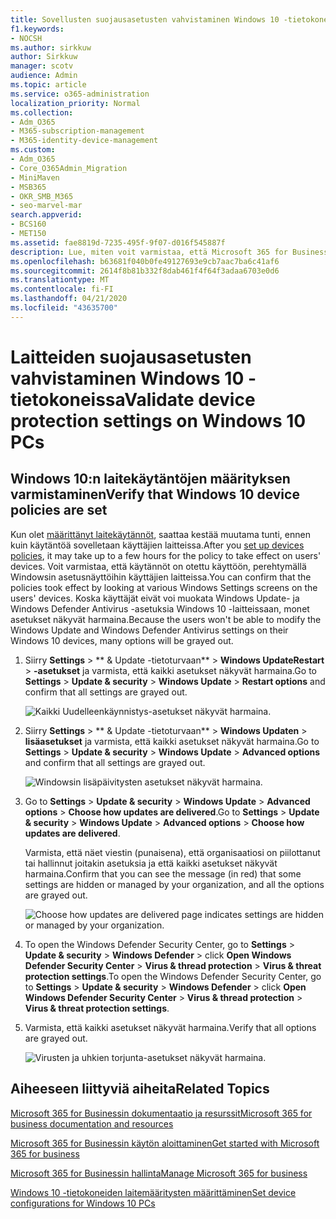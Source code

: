 ```yaml
---
title: Sovellusten suojausasetusten vahvistaminen Windows 10 -tietokoneissa
f1.keywords:
- NOCSH
ms.author: sirkkuw
author: Sirkkuw
manager: scotv
audience: Admin
ms.topic: article
ms.service: o365-administration
localization_priority: Normal
ms.collection:
- Adm_O365
- M365-subscription-management
- M365-identity-device-management
ms.custom:
- Adm_O365
- Core_O365Admin_Migration
- MiniMaven
- MSB365
- OKR_SMB_M365
- seo-marvel-mar
search.appverid:
- BCS160
- MET150
ms.assetid: fae8819d-7235-495f-9f07-d016f545887f
description: Lue, miten voit varmistaa, että Microsoft 365 for Business -sovellusten suojausasetukset ovat voimaan käyttäjien Windows 10 -laitteissa.
ms.openlocfilehash: b63681f040b0fe49127693e9cb7aac7ba6c41af6
ms.sourcegitcommit: 2614f8b81b332f8dab461f4f64f3adaa6703e0d6
ms.translationtype: MT
ms.contentlocale: fi-FI
ms.lasthandoff: 04/21/2020
ms.locfileid: "43635700"
---
```

# <a name="validate-device-protection-settings-on-windows-10-pcs"></a><span data-ttu-id="66eda-103">Laitteiden suojausasetusten vahvistaminen Windows 10 -tietokoneissa</span><span class="sxs-lookup"><span data-stu-id="66eda-103">Validate device protection settings on Windows 10 PCs</span></span>

## <a name="verify-that-windows-10-device-policies-are-set"></a><span data-ttu-id="66eda-104">Windows 10:n laitekäytäntöjen määrityksen varmistaminen</span><span class="sxs-lookup"><span data-stu-id="66eda-104">Verify that Windows 10 device policies are set</span></span>

<span data-ttu-id="66eda-105">Kun olet [määrittänyt laitekäytännöt](protection-settings-for-windows-10-pcs.md), saattaa kestää muutama tunti, ennen kuin käytäntöä sovelletaan käyttäjien laitteissa.</span><span class="sxs-lookup"><span data-stu-id="66eda-105">After you [set up devices policies](protection-settings-for-windows-10-pcs.md), it may take up to a few hours for the policy to take effect on users' devices.</span></span> <span data-ttu-id="66eda-106">Voit varmistaa, että käytännöt on otettu käyttöön, perehtymällä Windowsin asetusnäyttöihin käyttäjien laitteissa.</span><span class="sxs-lookup"><span data-stu-id="66eda-106">You can confirm that the policies took effect by looking at various Windows Settings screens on the users' devices.</span></span> <span data-ttu-id="66eda-107">Koska käyttäjät eivät voi muokata Windows Update- ja Windows Defender Antivirus -asetuksia Windows 10 -laitteissaan, monet asetukset näkyvät harmaina.</span><span class="sxs-lookup"><span data-stu-id="66eda-107">Because the users won't be able to modify the Windows Update and Windows Defender Antivirus settings on their Windows 10 devices, many options will be grayed out.</span></span>
  
1. <span data-ttu-id="66eda-108">Siirry **Settings** \> \*\* &amp; Update -tietoturvaan\*\* \> **Windows UpdateRestart** \> **-asetukset** ja varmista, että kaikki asetukset näkyvät harmaina.</span><span class="sxs-lookup"><span data-stu-id="66eda-108">Go to **Settings** \> **Update &amp; security** \> **Windows Update** \> **Restart options** and confirm that all settings are grayed out.</span></span> 
    
    ![Kaikki Uudelleenkäynnistys-asetukset näkyvät harmaina.](../media/31308da9-18b0-47c5-bbf6-d5fa6747c376.png)
  
2. <span data-ttu-id="66eda-110">Siirry **Settings** \> \*\* &amp; Update -tietoturvaan\*\* \> **Windows Updaten** \> **lisäasetukset** ja varmista, että kaikki asetukset näkyvät harmaina.</span><span class="sxs-lookup"><span data-stu-id="66eda-110">Go to **Settings** \> **Update &amp; security** \> **Windows Update** \> **Advanced options** and confirm that all settings are grayed out.</span></span> 
    
    ![Windowsin lisäpäivitysten asetukset näkyvät harmaina.](../media/049cf281-d503-4be9-898b-c0a3286c7fc2.png)
  
3. <span data-ttu-id="66eda-112">Go to **Settings** \> **Update &amp; security** \> **Windows Update** \> **Advanced options** \> **Choose how updates are delivered**.</span><span class="sxs-lookup"><span data-stu-id="66eda-112">Go to **Settings** \> **Update &amp; security** \> **Windows Update** \> **Advanced options** \> **Choose how updates are delivered**.</span></span>
    
    <span data-ttu-id="66eda-113">Varmista, että näet viestin (punaisena), että organisaatiosi on piilottanut tai hallinnut joitakin asetuksia ja että kaikki asetukset näkyvät harmaina.</span><span class="sxs-lookup"><span data-stu-id="66eda-113">Confirm that you can see the message (in red) that some settings are hidden or managed by your organization, and all the options are grayed out.</span></span>
    
    ![Choose how updates are delivered page indicates settings are hidden or managed by your organization.](../media/6b3e37c5-da41-4afd-9983-b4f406216b59.png)
  
4. <span data-ttu-id="66eda-115">To open the Windows Defender Security Center, go to **Settings** \> **Update &amp; security** \> **Windows Defender** \> click **Open Windows Defender Security Center** \> **Virus &amp; thread protection** \> **Virus &amp; threat protection settings**.</span><span class="sxs-lookup"><span data-stu-id="66eda-115">To open the Windows Defender Security Center, go to **Settings** \> **Update &amp; security** \> **Windows Defender** \> click **Open Windows Defender Security Center** \> **Virus &amp; thread protection** \> **Virus &amp; threat protection settings**.</span></span> 
    
5. <span data-ttu-id="66eda-116">Varmista, että kaikki asetukset näkyvät harmaina.</span><span class="sxs-lookup"><span data-stu-id="66eda-116">Verify that all options are grayed out.</span></span> 
    
    ![Virusten ja uhkien torjunta-asetukset näkyvät harmaina.](../media/9ca68d40-a5d9-49d7-92a4-c581688b5926.png)
  
## <a name="related-topics"></a><span data-ttu-id="66eda-118">Aiheeseen liittyviä aiheita</span><span class="sxs-lookup"><span data-stu-id="66eda-118">Related Topics</span></span>

[<span data-ttu-id="66eda-119">Microsoft 365 for Businessin dokumentaatio ja resurssit</span><span class="sxs-lookup"><span data-stu-id="66eda-119">Microsoft 365 for business documentation and resources</span></span>](https://go.microsoft.com/fwlink/p/?linkid=853701)
  
[<span data-ttu-id="66eda-120">Microsoft 365 for Businessin käytön aloittaminen</span><span class="sxs-lookup"><span data-stu-id="66eda-120">Get started with Microsoft 365 for business</span></span>](microsoft-365-business-overview.md)
  
[<span data-ttu-id="66eda-121">Microsoft 365 for Businessin hallinta</span><span class="sxs-lookup"><span data-stu-id="66eda-121">Manage Microsoft 365 for business</span></span>](manage.md)
  
[<span data-ttu-id="66eda-122">Windows 10 -tietokoneiden laitemääritysten määrittäminen</span><span class="sxs-lookup"><span data-stu-id="66eda-122">Set device configurations for Windows 10 PCs</span></span>](protection-settings-for-windows-10-pcs.md)
  

